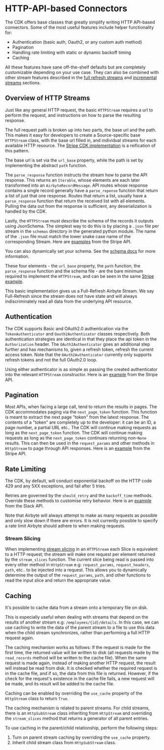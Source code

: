 # HTTP-API-based Connectors

The CDK offers base classes that greatly simplify writing HTTP API-based connectors. Some of the most useful features include helper functionality for:

* Authentication \(basic auth, Oauth2, or any custom auth method\)
* Pagination
* Handling rate limiting with static or dynamic backoff timing
* Caching

All these features have sane off-the-shelf defaults but are completely customizable depending on your use case. They can also be combined with other stream features described in the [full refresh streams](full-refresh-stream.md) and [incremental streams](incremental-stream.md) sections.

## Overview of HTTP Streams

Just like any general HTTP request, the basic `HTTPStream` requires a url to perform the request, and instructions on how to parse the resulting response.

The full request path is broken up into two parts, the base url and the path. This makes it easy for developers to create a Source-specific base `HTTPStream` class, with the base url filled in, and individual streams for each available HTTP resource. The [Stripe CDK implementation](https://github.com/airbytehq/airbyte/blob/master/airbyte-integrations/connectors/source-stripe/source_stripe/source.py) is a reification of this pattern.

The base url is set via the `url_base` property, while the path is set by implementing the abstract `path` function.

The `parse_response` function instructs the stream how to parse the API response. This returns an `Iterable`, whose elements are each later transformed into an `AirbyteRecordMessage`. API routes whose response contains a single record generally have a `parse_reponse` function that return a list of just that one response. Routes that return a list, usually have a `parse_response` function that return the received list with all elements. Pulling the data out from the response is sufficient, any deserialization is handled by the CDK.

Lastly, the `HTTPStream` must describe the schema of the records it outputs using JsonSchema. The simplest way to do this is by placing a `.json` file per stream in the `schemas` directory in the generated python module. The name of the `.json` file must match the lower snake case name of the corresponding Stream. Here are [examples](https://github.com/airbytehq/airbyte/tree/master/airbyte-integrations/connectors/source-stripe/source_stripe/schemas) from the Stripe API.

You can also dynamically set your schema. See the [schema docs](full-refresh-stream.md#defining-the-streams-schema) for more information.

These four elements - the `url_base` property, the `path` function, the `parse_response` function and the schema file - are the bare minimum required to implement the `HTTPStream`, and can be seen in the same [Stripe example](https://github.com/airbytehq/airbyte/blob/master/airbyte-integrations/connectors/source-stripe/source_stripe/source.py#L38).

This basic implementation gives us a Full-Refresh Airbyte Stream. We say Full-Refresh since the stream does not have state and will always indiscriminately read all data from the underlying API resource.

## Authentication

The CDK supports Basic and OAuth2.0 authentication via the `TokenAuthenticator` and `Oauth2Authenticator` classes respectively. Both authentication strategies are identical in that they place the api token in the `Authorization` header. The `OAuth2Authenticator` goes an additional step further and has mechanisms to, given a refresh token, refresh the current access token. Note that the `OAuth2Authenticator` currently only supports refresh tokens and not the full OAuth2.0 loop.

Using either authenticator is as simple as passing the created authenticator into the relevant `HTTPStream` constructor. Here is an [example](https://github.com/airbytehq/airbyte/blob/master/airbyte-integrations/connectors/source-stripe/source_stripe/source.py#L242) from the Stripe API.

## Pagination

Most APIs, when facing a large call, tend to return the results in pages. The CDK accommodates paging via the `next_page_token` function. This function is meant to extract the next page "token" from the latest response. The contents of a "token" are completely up to the developer: it can be an ID, a page number, a partial URL etc.. The CDK will continue making requests as long as the `next_page_token` function. The CDK will continue making requests as long as the `next_page_token` continues returning non-`None` results. This can then be used in the `request_params` and other methods in `HttpStream` to page through API responses. Here is an [example](https://github.com/airbytehq/airbyte/blob/master/airbyte-integrations/connectors/source-stripe/source_stripe/source.py#L41) from the Stripe API.

## Rate Limiting

The CDK, by default, will conduct exponential backoff on the HTTP code 429 and any 5XX exceptions, and fail after 5 tries.

Retries are governed by the `should_retry` and the `backoff_time` methods. Override these methods to customise retry behavior. Here is an [example](https://github.com/airbytehq/airbyte/blob/master/airbyte-integrations/connectors/source-slack/source_slack/source.py#L72) from the Slack API.

Note that Airbyte will always attempt to make as many requests as possible and only slow down if there are errors. It is not currently possible to specify a rate limit Airbyte should adhere to when making requests.

### Stream Slicing

When implementing [stream slicing](incremental-stream.md#streamstream_slices) in an `HTTPStream` each Slice is equivalent to a HTTP request; the stream will make one request per element returned by the `stream_slices` function. The current slice being read is passed into every other method in `HttpStream` e.g: `request_params`, `request_headers`, `path`, etc.. to be injected into a request. This allows you to dynamically determine the output of the `request_params`, `path`, and other functions to read the input slice and return the appropriate value.

## Caching
It's possible to cache data from a stream onto a temporary file on disk. 

This is especially useful when dealing with streams that depend on the results of another stream e.g: `/employees/{id}/details`. In this case, we can use caching to write the data of the parent stream to a file to use this data when the child stream synchronizes, rather than performing a full HTTP request again.

The caching mechanism works as follows: If the request is made for the first time, the returned value will be written to disk (all requests made by the `read_records` method will be written to the cache file). When the same request is made again, instead of making another HTTP request, the result will instead be read from disk. It is checked whether the required request is in the cache file, and if so, the data from this file is returned. However, if the check for the request's existence in the cache file fails, a new request will be made, and its result will be added to the cache file.

Caching can be enabled by overriding the `use_cache` property of the `HttpStream` class to return `True`.

The caching mechanism is related to parent streams. For child streams, there is an `HttpSubStream` class inheriting from `HttpStream` and overriding the `stream_slices` method that returns a generator of all parent entries.

To use caching in the parent/child relationship, perform the following steps:
1. Turn on parent stream caching by overriding the `use_cache` property.
2. Inherit child stream class from `HttpSubStream` class.